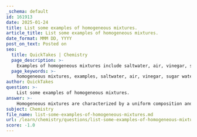```yaml
---
_schema: default
id: 161913
date: 2025-01-24
title: List some examples of homogeneous mixtures.
article_title: List some examples of homogeneous mixtures.
date_format: MMM DD, YYYY
post_on_text: Posted on
seo:
  title: QuickTakes | Chemistry
  page_description: >-
    Examples of homogeneous mixtures include saltwater, air, vinegar, sugar water, and alloys, characterized by a uniform composition and appearance.
  page_keywords: >-
    homogeneous mixtures, examples, saltwater, air, vinegar, sugar water, alloys, uniform composition, solutions, mixtures of metals
author: QuickTakes
question: >-
    List some examples of homogeneous mixtures.
answer: >-
    Homogeneous mixtures are characterized by a uniform composition and appearance throughout, meaning that the individual components are not distinguishable. Here are some examples of homogeneous mixtures:\n\n1. **Saltwater**: When salt is completely dissolved in water, it forms a solution that has a consistent composition throughout.\n2. **Air**: The mixture of gases in the atmosphere, primarily nitrogen and oxygen, is uniform and cannot be easily separated into its components.\n3. **Vinegar**: A solution of acetic acid in water that appears uniform and has a consistent composition.\n4. **Sugar Water**: When sugar is dissolved in water, it creates a homogeneous solution where the sugar molecules are evenly distributed.\n5. **Alloys**: Mixtures of metals, such as bronze (copper and tin) or steel (iron and carbon), which have a uniform composition and properties.\n\nThese examples illustrate how homogeneous mixtures maintain a consistent appearance and composition, making it difficult to distinguish or separate the individual components by physical means.
subject: Chemistry
file_name: list-some-examples-of-homogeneous-mixtures.md
url: /learn/chemistry/questions/list-some-examples-of-homogeneous-mixtures
score: -1.0
---
```


&nbsp;